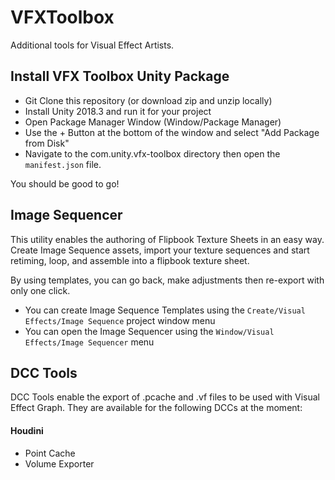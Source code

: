 # VFXToolbox
Additional tools for Visual Effect Artists.

## Install VFX Toolbox Unity Package

* Git Clone this repository (or download zip and unzip locally)
* Install Unity 2018.3 and run it for your project
* Open Package Manager Window (Window/Package Manager)
* Use the + Button at the bottom of the window and select "Add Package from Disk"
* Navigate to the com.unity.vfx-toolbox directory then open the `manifest.json` file.

You should be good to go!

## Image Sequencer

This utility enables the authoring of Flipbook Texture Sheets in an easy way. Create Image Sequence assets, import your texture sequences and start retiming, loop, and assemble into a flipbook texture sheet. 

By using templates, you can go back, make adjustments then re-export with only one click.

* You can create Image Sequence Templates using the `Create/Visual Effects/Image Sequence` project window menu
* You can open the Image Sequencer using the `Window/Visual Effects/Image Sequencer` menu

## DCC Tools

DCC Tools enable the export of .pcache and .vf files to be used with Visual Effect Graph. They are available for the following DCCs at the moment:

#### Houdini
* Point Cache
* Volume Exporter
